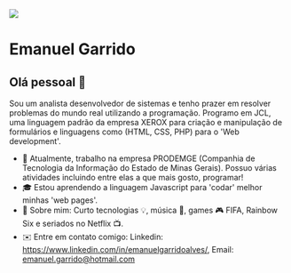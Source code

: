 <img width="auto" src="https://github.com/tgmarinho/tgmarinho/blob/master/banner.png">

# Emanuel Garrido

## Olá pessoal 👋

Sou um analista desenvolvedor de sistemas e tenho prazer em resolver problemas do mundo real utilizando a programação.
Programo em JCL, uma linguagem padrão da empresa XEROX para criação e manipulação de formulários e linguagens como (HTML, CSS, PHP) para o 'Web development'.

- 🔭 Atualmente, trabalho na empresa PRODEMGE (Companhia de Tecnologia da Informação do Estado de Minas Gerais). 
     Possuo várias atividades incluindo entre elas a que mais gosto, programar! 
- 🎓 Estou aprendendo a linguagem Javascript para 'codar' melhor minhas 'web pages'.
- 💬 Sobre mim: Curto tecnologias 💡, música 🎸, games 🎮 FIFA, Rainbow Six e seriados no Netflix 📺.
- ✉️ Entre em contato comigo: Linkedin: https://www.linkedin.com/in/emanuelgarridoalves/, Email: emanuel.garrido@hotmail.com
